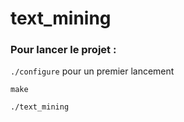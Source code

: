 # text_mining


### Pour lancer le projet :
`./configure` pour un premier lancement 

`make`

`./text_mining`
